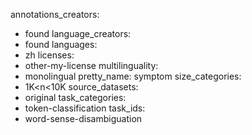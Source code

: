 annotations_creators:
- found
language_creators:
- found
languages:
- zh
licenses:
- other-my-license
multilinguality:
- monolingual
pretty_name: symptom
size_categories:
- 1K<n<10K
source_datasets:
- original
task_categories:
- token-classification
task_ids:
- word-sense-disambiguation
